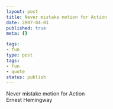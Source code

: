 ```yaml
---
layout: post
title: Never mistake motion for Action
date: 2007-04-01
published: true
meta: {}

tags:
- fun
type: post
tags:
- fun
- quote
status: publish
---
```

Never mistake motion for Action<br />Ernest Hemingway
